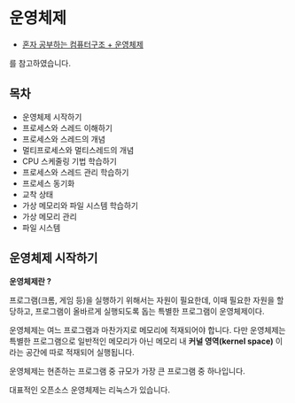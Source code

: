 # 운영체제

- [혼자 공부하는 컴퓨터구조 + 운영체제](https://m.hanbit.co.kr/media/books/book_view.html?p_code=B9177037040)

를 참고하였습니다.

## 목차

- 운영체제 시작하기
- 프로세스와 스레드 이해하기
- 프로세스와 스레드의 개념
- 멀티프로세스와 멀티스레드의 개념
- CPU 스케줄링 기법 학습하기
- 프로세스와 스레드 관리 학습하기
- 프로세스 동기화
- 교착 상태
- 가상 메모리와 파일 시스템 학습하기
- 가상 메모리 관리
- 파일 시스템


## 운영체제 시작하기

**운영체제란 ?**

프로그램(크롬, 게임 등)을 실행하기 위해서는 자원이 필요한데, 이때 필요한 자원을 할당하고, 프로그램이 올바르게 실행되도록 돕는 특별한 프로그램이 운영체제이다. 

운영체제는 여느 프로그램과 마찬가지로 메모리에 적재되어야 합니다. 다만 운영체제는 특별한 프로그램으로 일반적인 메모리가 아닌 메모리 내 **커널 영역(kernel space)**
이라는 공간에 따로 적재되어 실행됩니다.


운영체제는 현존하는 프로그램 중 규모가 가장 큰 프로그램 중 하나입니다.

대표적인 오픈소스 운영체제는 리눅스가 있습니다.

